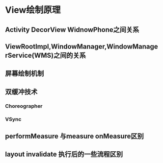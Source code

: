 # View绘制原理

## Activity DecorView WidnowPhone之间关系

## ViewRootImpl,WindowManager,WindowManagerService(WMS)之间的关系

## 屏幕绘制机制

## 双缓冲技术

### Choreographer

### VSync

## performMeasure 与measure onMeasure区别

## layout invalidate 执行后的一些流程区别
